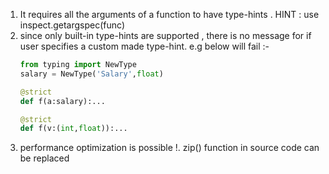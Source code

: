 1. It requires all the arguments of a function to have type-hints .
    HINT : use inspect.getargspec(func)
2. since only built-in type-hints are supported , there is no message for if user specifies a custom made type-hint.
    e.g below will fail :-
    ```python
    from typing import NewType
    salary = NewType('Salary',float)
    
    @strict
    def f(a:salary):...
    
    @strict
    def f(v:(int,float)):...
    ```
3. performance optimization is possible !. zip() function in source code can be replaced

